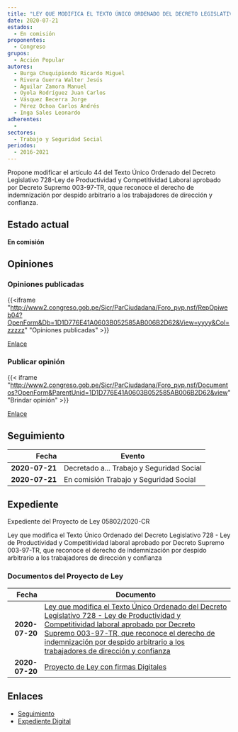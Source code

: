 ```yaml
---
title: "LEY QUE MODIFICA EL TEXTO ÚNICO ORDENADO DEL DECRETO LEGISLATIVO 728-LEY DE PRODUCTIVIDAD Y COMPETITIVIDAD LABORAL APROBADO POR DECRETO SUPREMO 003-97-TR, QUE RECONOCE EL DERECHO DE INDEMNIZACIÓN POR DESPIDO ARBITRARIO A LOS TRABAJADORES DE DIRECCIÓN Y CONFIANZA"
date: 2020-07-21
estados: 
  - En comisión
proponentes: 
  - Congreso
grupos: 
  - Acción Popular
autores: 
  - Burga Chuquipiondo Ricardo Miguel
  - Rivera Guerra Walter Jesús
  - Aguilar Zamora Manuel
  - Oyola Rodríguez Juan Carlos
  - Vásquez Becerra Jorge
  - Pérez Ochoa Carlos Andrés
  - Inga Sales Leonardo
adherentes: 
  - 
sectores: 
  - Trabajo y Seguridad Social
periodos: 
  - 2016-2021
---
```


Propone modificar el artículo 44 del Texto Único Ordenado del Decreto Legislativo 728-Ley de Productividad y Competitividad Laboral aprobado por Decreto Supremo 003-97-TR, qque reconoce el derecho de indemnización por despido arbitrario a los trabajadores de dirección y confianza.


## Estado actual

**En comisión**

## Opiniones

### Opiniones publicadas

{{<iframe "http://www2.congreso.gob.pe/Sicr/ParCiudadana/Foro_pvp.nsf/RepOpiweb04?OpenForm&Db=1D1D776E41A0603B052585AB006B2D62&View=yyyy&Col=zzzzz" "Opiniones publicadas" >}}

[Enlace](http://www2.congreso.gob.pe/Sicr/ParCiudadana/Foro_pvp.nsf/RepOpiweb04?OpenForm&Db=1D1D776E41A0603B052585AB006B2D62&View=yyyy&Col=zzzzz)
### Publicar opinión

{{< iframe "http://www2.congreso.gob.pe/Sicr/ParCiudadana/Foro_pvp.nsf/Documentos?OpenForm&ParentUnid=1D1D776E41A0603B052585AB006B2D62&view" "Brindar opinión" >}}

[Enlace](http://www2.congreso.gob.pe/Sicr/ParCiudadana/Foro_pvp.nsf/Documentos?OpenForm&ParentUnid=1D1D776E41A0603B052585AB006B2D62&view)

## Seguimiento

| Fecha | Evento |
|------:|--------|
| **2020-07-21** | Decretado a... Trabajo y Seguridad Social|
| **2020-07-21** | En comisión Trabajo y Seguridad Social|


## Expediente

Expediente del Proyecto de Ley 05802/2020-CR

Ley que modifica el Texto Único Ordenado del Decreto Legislativo 728 - Ley de Productividad y Competitividad laboral aprobado por Decreto Supremo 003-97-TR, que reconoce el derecho de indemnización por despido arbitrario a los trabajadores de dirección y confianza


### Documentos del Proyecto de Ley

| Fecha | Documento |
|------:|--------|
| **2020-07-20** | [Ley que modifica el Texto Único Ordenado del Decreto Legislativo 728 - Ley de Productividad y Competitividad laboral aprobado por Decreto Supremo 003-97-TR, que reconoce el derecho de indemnización por despido arbitrario a los trabajadores de dirección y confianza](http://www.leyes.congreso.gob.pe/Documentos/2016_2021/Proyectos_de_Ley_y_de_Resoluciones_Legislativas/PL05802-20200720.pdf) |
| **2020-07-20** | [Proyecto de Ley con firmas Digitales](http://www.leyes.congreso.gob.pe/Documentos/2016_2021/Proyectos_de_Ley_y_de_Resoluciones_Legislativas/Proyectos_Firmas_digitales/PL05802.pdf) |

## Enlaces 

- [Seguimiento](http://www2.congreso.gob.pe/Sicr/TraDocEstProc/CLProLey2016.nsf/f7fff46988ca05b1052578e100829cc7/48243420dc826589052585ab007e7a76?OpenDocument)
- [Expediente Digital](http://www2.congreso.gob.pe/Sicr/TraDocEstProc/CLProLey2016.nsf/f7fff46988ca05b1052578e100829cc7/48243420dc826589052585ab007e7a76?OpenDocument&Click=05257FB7005EB655.eb71d0cf91d8294e05256cdf006b5706/$Body/0.1C6C)
